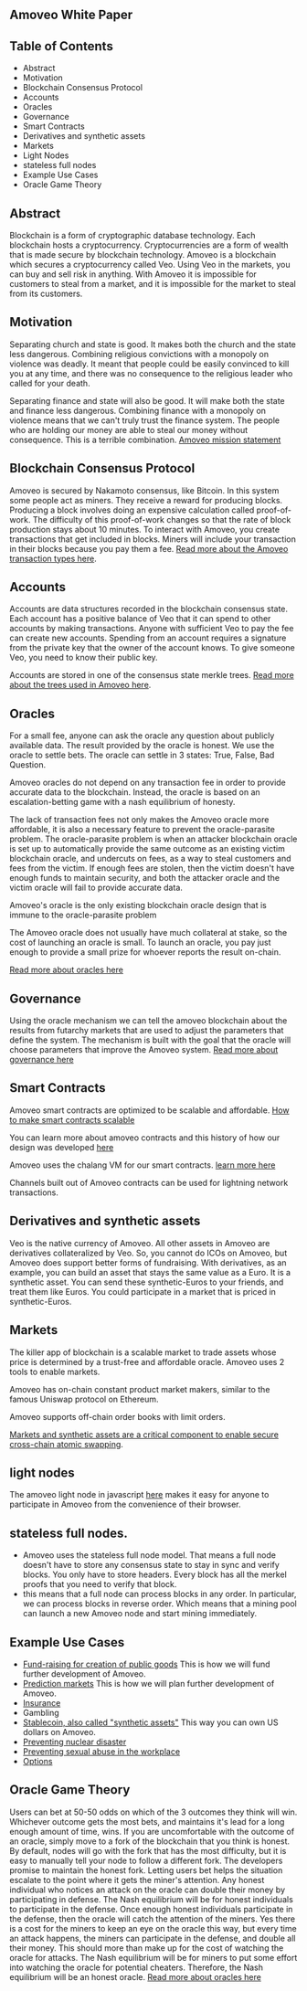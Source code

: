 ## Amoveo White Paper

## Table of Contents
* Abstract
* Motivation
* Blockchain Consensus Protocol
* Accounts
* Oracles
* Governance
* Smart Contracts 
* Derivatives and synthetic assets
* Markets
* Light Nodes
* stateless full nodes
* Example Use Cases
* Oracle Game Theory


## Abstract

Blockchain is a form of cryptographic database technology. Each blockchain hosts a cryptocurrency. Cryptocurrencies are a form of wealth that is made secure by blockchain technology.
Amoveo is a blockchain which secures a cryptocurrency called Veo.
Using Veo in the markets, you can buy and sell risk in anything.
With Amoveo it is impossible for customers to steal from a market, and it is impossible for the market to steal from its customers.


## Motivation
Separating church and state is good. It makes both the church and the state less dangerous.
Combining religious convictions with a monopoly on violence was deadly. It meant that people could be easily convinced to kill you at any time, and there was no consequence to the religious leader who called for your death. 

Separating finance and state will also be good. It will make both the state and finance less dangerous.
Combining finance with a monopoly on violence means that we can't truly trust the finance system. The people who are holding our money are able to steal our money without consequence. This is a terrible combination.
[Amoveo mission statement](mission_statement.md)


## Blockchain Consensus Protocol

Amoveo is secured by Nakamoto consensus, like Bitcoin. In this system some people act as miners. They receive a reward for producing blocks. Producing a block involves doing an expensive calculation called proof-of-work. The difficulty of this proof-of-work changes so that the rate of block production stays about 10 minutes.
To interact with Amoveo, you create transactions that get included in blocks. Miners will include your transaction in their blocks because you pay them a fee.
[Read more about the Amoveo transaction types here](design/transaction_types.md).


## Accounts

Accounts are data structures recorded in the blockchain consensus state. Each account has a positive balance of Veo that it can spend to other accounts by making transactions. Anyone with sufficient Veo to pay the fee can create new accounts. Spending from an account requires a signature from the private key that the owner of the account knows. To give someone Veo, you need to know their public key.

Accounts are stored in one of the consensus state merkle trees. [Read more about the trees used in Amoveo here](design/trees.md).


## Oracles
For a small fee, anyone can ask the oracle any question about publicly available data.
The result provided by the oracle is honest.
We use the oracle to settle bets.
The oracle can settle in 3 states: True, False, Bad Question.

Amoveo oracles do not depend on any transaction fee in order to provide accurate data to the blockchain.
Instead, the oracle is based on an escalation-betting game with a nash equilibrium of honesty.

The lack of transaction fees not only makes the Amoveo oracle more affordable, it is also a necessary feature to prevent the oracle-parasite problem. The oracle-parasite problem is when an attacker blockchain oracle is set up to automatically provide the same outcome as an existing victim blockchain oracle, and undercuts on fees, as a way to steal customers and fees from the victim. If enough fees are stolen, then the victim doesn't have enough funds to maintain security, and both the attacker oracle and the victim oracle will fail to provide accurate data.

Amoveo's oracle is the only existing blockchain oracle design that is immune to the oracle-parasite problem

The Amoveo oracle does not usually have much collateral at stake, so the cost of launching an oracle is small. To launch an oracle, you pay just enough to provide a small prize for whoever reports the result on-chain.

[Read more about oracles here](design/oracle.md)


## Governance

Using the oracle mechanism we can tell the amoveo blockchain about the results from futarchy markets that are used to adjust the parameters that define the system. The mechanism is built with the goal that the oracle will choose parameters that improve the Amoveo system.
[Read more about governance here](design/governance.md)


## Smart Contracts

Amoveo smart contracts are optimized to be scalable and affordable. [How to make smart contracts scalable](design/smart_contracts_as_derivatives.md)

You can learn more about amoveo contracts and this history of how our design was developed [here](design/smart_contracts.md)

Amoveo uses the chalang VM for our smart contracts. [learn more here](https://github.com/zack-bitcoin/chalang)

Channels built out of Amoveo contracts can be used for lightning network transactions.


## Derivatives and synthetic assets

Veo is the native currency of Amoveo. All other assets in Amoveo are derivatives collateralized by Veo.
So, you cannot do ICOs on Amoveo, but Amoveo does support better forms of fundraising.
With derivatives, as an example, you can build an asset that stays the same value as a Euro. It is a synthetic asset. 
You can send these synthetic-Euros to your friends, and treat them like Euros.
You could participate in a market that is priced in synthetic-Euros. 


## Markets
The killer app of blockchain is a scalable market to trade assets whose price is determined by a trust-free and affordable oracle.
Amoveo uses 2 tools to enable markets.

Amoveo has on-chain constant product market makers, similar to the famous Uniswap protocol on Ethereum.

Amoveo supports off-chain order books with limit orders.

[Markets and synthetic assets are a critical component to enable secure cross-chain atomic swapping](design/state_channel_without_off_chain_market.md).


## light nodes

The amoveo light node in javascript [here](https://github.com/zack-bitcoin/light-node-amoveo) makes it easy for anyone to participate in Amoveo from the convenience of their browser.


## stateless full nodes.
* Amoveo uses the stateless full node model. That means a full node doesn't have to store any consensus state to stay in sync and verify blocks. You only have to store headers. Every block has all the merkel proofs that you need to verify that block.
* this means that a full node can process blocks in any order. In particular, we can process blocks in reverse order. Which means that a mining pool can launch a new Amoveo node and start mining immediately.


## Example Use Cases
* [Fund-raising for creation of public goods](use-cases-and-ideas/insured_crowdfund.md) This is how we will fund further development of Amoveo.
* [Prediction markets](use-cases-and-ideas/prediction_market.md) This is how we will plan further development of Amoveo.
* [Insurance](use-cases-and-ideas/insurance.md)
* Gambling
* [Stablecoin, also called "synthetic assets"](use-cases-and-ideas/stablecoin.md) This way you can own US dollars on Amoveo.
* [Preventing nuclear disaster](use-cases-and-ideas/north_korea.md)
* [Preventing sexual abuse in the workplace](use-cases-and-ideas/Harvey_Weinstein.md)
* [Options](use-cases-and-ideas/options.md)


## Oracle Game Theory
Users can bet at 50-50 odds on which of the 3 outcomes they think will win.
Whichever outcome gets the most bets, and maintains it's lead for a long enough amount of time, wins.
If you are uncomfortable with the outcome of an oracle, simply move to a fork of the blockchain that you think is honest.
By default, nodes will go with the fork that has the most difficulty, but it is easy to manually tell your node to follow a different fork.
The developers promise to maintain the honest fork.
Letting users bet helps the situation escalate to the point where it gets the miner's attention.
Any honest individual who notices an attack on the oracle can double their money by participating in defense.
The Nash equilibrium will be for honest individuals to participate in the defense. Once enough honest individuals participate in the defense, then the oracle will catch the attention of the miners.
Yes there is a cost for the miners to keep an eye on the oracle this way, but every time an attack happens, the miners can participate in the defense, and double all their money. This should more than make up for the cost of watching the oracle for attacks.
The Nash equilibrium will be for miners to put some effort into watching the oracle for potential cheaters.
Therefore, the Nash equilibrium will be an honest oracle.
[Read more about oracles here](design/oracle.md)

